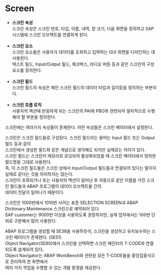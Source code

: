 # Screen
- **스크린 속성** <br>
스크린 속성은 스크린 번호, 타입, 이름, 내역, 창 크기, 다음 화면을 정의하고 SAP 시스템에 스크린 오브젝트를 연결하게 된다.<br><br>
- **스크린 요소** <br>
스크린 요소들은 사용자가 데이터를 조회하고 입력하는 GUI 화면을 디자인하는 데 사용된다.<br>
텍스트 필드, Input/Output 필드, 체크박스, 라디오 버튼 등과 같은 스크린의 구성 요소를 정의한다.<br><br>
- **스크린 필드** <br>
스크린 필드의 속성은 메인 스크린 필드의 데이터 타입과 길이등을 정의하는 부분이다.<br><br>
- **스크린 흐름 로직**<br>
사용자의 액션에 반응하게 되는 스크린의 PAI와 PBO와 관련되어 절차적으로 수행해야 할 부분을 정의한다.

스크린에는 여러가지 속성들이 존재한다. 이런 속성들은 스크린 페이터에서 설정한다.<br>

스크린은 스크린 필드들로 구성된다. 스크린 필드라는 용어는 Input 필드 또는 Output 필드 등과 같이<br>
스크린에서 생성한 필드와 같은 개념으로 생각해도 되지만 실제로는 차이가 있다.<br>
스크린 필드는 스크린이 메모리로 로딩되어 활성화되었을 때 스크린 페이터에서 정의한 필드명을 그대로 사용한다.<br>
즉, 이 스크린 필드들은 스크린 상에서 Input/Output 필드들과 연결되어 있다는 말이지 실제로 같다는 것을 의미하지는 않는다.<br>
스크린이 조회되거나 또는 사용자의 액션이 일어난 후 자동으로 같은 이름을 가진 스크린 필드들과 ABAP 프로그램의 데이터 오브젝트들 간의<br>
데이터 전달이 일어나기 때문이다. <br>

스크린은 1000번에서 1010번 사이는 표준 SELECTION SCREEN과 ABAP Dictionary Maintenance 스크린으로 예약되어 있다.<br>
SAP customer는 9000번 이상을 사용하도록 권장하지만, 실제 업무에서는 100번 단위로 구분해서 많이 사용한다. <br>

ABAP 프로그램을 생성할 때 SE38을 사용하듯이, 스크린을 생성하고 유지보수하는 스크린 페이터가 존재한다. (SE51)<br>
Object Navigator(SE80)에서 스크린을 선택하면 스크린 페인터의 T-CODE와 연결되도록 설계되어 있다.<br>
Object Navigator는 ABAP WorkBench와 관련된 모든 T-CODE들을 중앙집중식으로 관리하여 한 화면에서 <br>
여러 가지 작업을 수행할 수 있는 개발 환경을 제공한다.